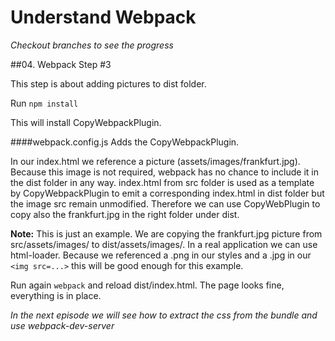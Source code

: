 # Understand Webpack

_Checkout branches to see the progress_

##04. Webpack Step #3

This step is about adding pictures to dist folder.

Run ```npm install```

This will install CopyWebpackPlugin.

####webpack.config.js
Adds the CopyWebpackPlugin.

In our index.html we reference a picture (assets/images/frankfurt.jpg). Because this image is not required, webpack has no chance to include it in the dist folder in any way. index.html from src folder is used as a template by CopyWebpackPlugin to emit a corresponding index.html in dist folder but the image src remain unmodified. Therefore we can use CopyWebPlugin to copy also the frankfurt.jpg in the right folder under dist.

**Note:** This is just an example. We are copying the frankfurt.jpg picture from src/assets/images/ to dist/assets/images/. In a real application we can use html-loader. Because we referenced a .png in our styles and a .jpg in our ```<img src=...>``` this will be good enough for this example.

Run again ```webpack``` and reload dist/index.html. The page looks fine, everything is in place.


_In the next episode we will see how to extract the css from the bundle and use webpack-dev-server_
